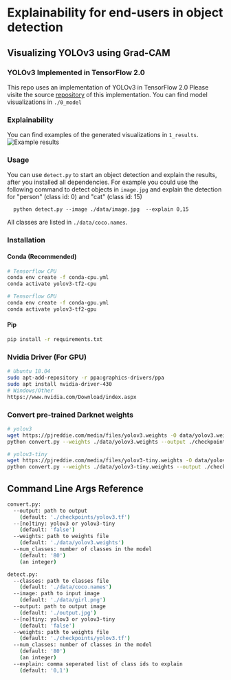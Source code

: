 # Explainability for end-users in object detection
## Visualizing YOLOv3 using Grad-CAM

### YOLOv3 Implemented in TensorFlow 2.0
This repo uses an implementation of YOLOv3 in TensorFlow 2.0
Please visite the source [repository](https://github.com/zzh8829/yolov3-tf2) of this implementation. You can find model visualizations in `./0_model`

### Explainability
You can find examples of the generated visualizations in `1_results`.
![Example results](https://raw.githubusercontent.com/marvinKrae/yolo-gradcam/public/1_results/nyc_guy/advanced/aggregated/person_small.jpg?token=ALXAHS5FKNXDMOQZWWTGHRLATPMP2)

### Usage

You can use `detect.py` to start an object detection and explain the results, after you installed all dependencies.
For example you could use the following command to detect objects in `image.jpg` and explain the detection for "person" (class id: 0) and "cat" (class id: 15)
```
  python detect.py --image ./data/image.jpg  --explain 0,15
```
All classes are listed in `./data/coco.names`.

### Installation

#### Conda (Recommended)

```bash
# Tensorflow CPU
conda env create -f conda-cpu.yml
conda activate yolov3-tf2-cpu

# Tensorflow GPU
conda env create -f conda-gpu.yml
conda activate yolov3-tf2-gpu
```

#### Pip

```bash
pip install -r requirements.txt
```

### Nvidia Driver (For GPU)

```bash
# Ubuntu 18.04
sudo apt-add-repository -r ppa:graphics-drivers/ppa
sudo apt install nvidia-driver-430
# Windows/Other
https://www.nvidia.com/Download/index.aspx
```

### Convert pre-trained Darknet weights

```bash
# yolov3
wget https://pjreddie.com/media/files/yolov3.weights -O data/yolov3.weights
python convert.py --weights ./data/yolov3.weights --output ./checkpoints/yolov3.tf

# yolov3-tiny
wget https://pjreddie.com/media/files/yolov3-tiny.weights -O data/yolov3-tiny.weights
python convert.py --weights ./data/yolov3-tiny.weights --output ./checkpoints/yolov3-tiny.tf --tiny
```

## Command Line Args Reference

```bash
convert.py:
  --output: path to output
    (default: './checkpoints/yolov3.tf')
  --[no]tiny: yolov3 or yolov3-tiny
    (default: 'false')
  --weights: path to weights file
    (default: './data/yolov3.weights')
  --num_classes: number of classes in the model
    (default: '80')
    (an integer)

detect.py:
  --classes: path to classes file
    (default: './data/coco.names')
  --image: path to input image
    (default: './data/girl.png')
  --output: path to output image
    (default: './output.jpg')
  --[no]tiny: yolov3 or yolov3-tiny
    (default: 'false')
  --weights: path to weights file
    (default: './checkpoints/yolov3.tf')
  --num_classes: number of classes in the model
    (default: '80')
    (an integer)
  --explain: comma seperated list of class ids to explain
    (default: '0,1')
```
